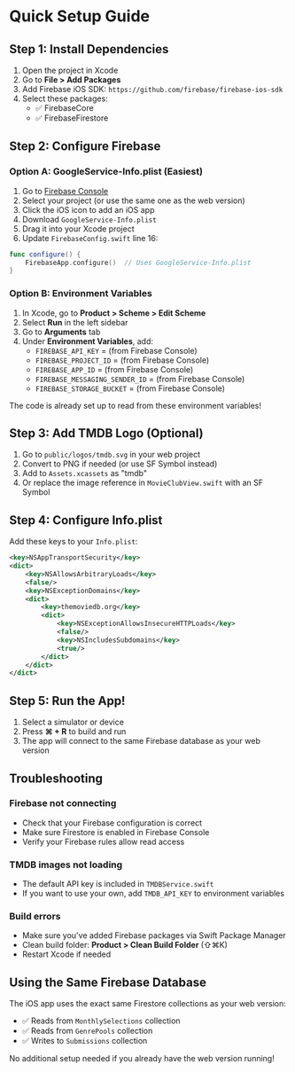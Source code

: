 # Quick Setup Guide

## Step 1: Install Dependencies

1. Open the project in Xcode
2. Go to **File > Add Packages**
3. Add Firebase iOS SDK: `https://github.com/firebase/firebase-ios-sdk`
4. Select these packages:
   - ✅ FirebaseCore
   - ✅ FirebaseFirestore

## Step 2: Configure Firebase

### Option A: GoogleService-Info.plist (Easiest)

1. Go to [Firebase Console](https://console.firebase.google.com/)
2. Select your project (or use the same one as the web version)
3. Click the iOS icon to add an iOS app
4. Download `GoogleService-Info.plist`
5. Drag it into your Xcode project
6. Update `FirebaseConfig.swift` line 16:

```swift
func configure() {
    FirebaseApp.configure()  // Uses GoogleService-Info.plist
}
```

### Option B: Environment Variables

1. In Xcode, go to **Product > Scheme > Edit Scheme**
2. Select **Run** in the left sidebar
3. Go to **Arguments** tab
4. Under **Environment Variables**, add:
   - `FIREBASE_API_KEY` = (from Firebase Console)
   - `FIREBASE_PROJECT_ID` = (from Firebase Console)
   - `FIREBASE_APP_ID` = (from Firebase Console)
   - `FIREBASE_MESSAGING_SENDER_ID` = (from Firebase Console)
   - `FIREBASE_STORAGE_BUCKET` = (from Firebase Console)

The code is already set up to read from these environment variables!

## Step 3: Add TMDB Logo (Optional)

1. Go to `public/logos/tmdb.svg` in your web project
2. Convert to PNG if needed (or use SF Symbol instead)
3. Add to `Assets.xcassets` as "tmdb"
4. Or replace the image reference in `MovieClubView.swift` with an SF Symbol

## Step 4: Configure Info.plist

Add these keys to your `Info.plist`:

```xml
<key>NSAppTransportSecurity</key>
<dict>
    <key>NSAllowsArbitraryLoads</key>
    <false/>
    <key>NSExceptionDomains</key>
    <dict>
        <key>themoviedb.org</key>
        <dict>
            <key>NSExceptionAllowsInsecureHTTPLoads</key>
            <false/>
            <key>NSIncludesSubdomains</key>
            <true/>
        </dict>
    </dict>
</dict>
```

## Step 5: Run the App!

1. Select a simulator or device
2. Press **⌘ + R** to build and run
3. The app will connect to the same Firebase database as your web version

## Troubleshooting

### Firebase not connecting
- Check that your Firebase configuration is correct
- Make sure Firestore is enabled in Firebase Console
- Verify your Firebase rules allow read access

### TMDB images not loading
- The default API key is included in `TMDBService.swift`
- If you want to use your own, add `TMDB_API_KEY` to environment variables

### Build errors
- Make sure you've added Firebase packages via Swift Package Manager
- Clean build folder: **Product > Clean Build Folder** (⇧⌘K)
- Restart Xcode if needed

## Using the Same Firebase Database

The iOS app uses the exact same Firestore collections as your web version:
- ✅ Reads from `MonthlySelections` collection
- ✅ Reads from `GenrePools` collection  
- ✅ Writes to `Submissions` collection

No additional setup needed if you already have the web version running!

